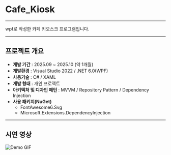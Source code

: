 # Cafe_Kiosk

---

wpf로 작성한 카페 키오스크 프로그램입니다.

---

## 프로젝트 개요

- **개발 기간** : 2025.09 ~ 2025.10 (약 1개월)
- **개발환경** : Visual Studio 2022 / .NET 6.0(WPF)
- **사용기술** : C# / XAML
- **개발 형태** : 개인 프로젝트
- **아키텍처 및 디자인 패턴** : MVVM / Repository Pattern / Dependency Injection
- **사용 패키지(NuGet)**
  - FontAwesome6.Svg
  - Microsoft.Extensions.DependencyInjection

---

## 시연 영상

![Demo GIF](Assets/Animation.gif)
